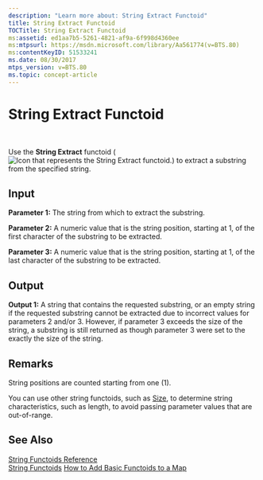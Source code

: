 ```yaml
---
description: "Learn more about: String Extract Functoid"
title: String Extract Functoid
TOCTitle: String Extract Functoid
ms:assetid: ed1aa7b5-5261-4821-af9a-6f998d4360ee
ms:mtpsurl: https://msdn.microsoft.com/library/Aa561774(v=BTS.80)
ms:contentKeyID: 51533241
ms.date: 08/30/2017
mtps_version: v=BTS.80
ms.topic: concept-article
---
```


# String Extract Functoid

 

Use the **String Extract** functoid ( ![Icon that represents the String Extract functoid.](images/Aa561774.05f857b9-4210-44aa-844b-e08b5aeef95b(BTS.80).jpeg)) to extract a substring from the specified string.

## Input

**Parameter 1:** The string from which to extract the substring.

**Parameter 2:** A numeric value that is the string position, starting at 1, of the first character of the substring to be extracted.

**Parameter 3:** A numeric value that is the string position, starting at 1, of the last character of the substring to be extracted.

## Output

**Output 1:** A string that contains the requested substring, or an empty string if the requested substring cannot be extracted due to incorrect values for parameters 2 and/or 3. However, if parameter 3 exceeds the size of the string, a substring is still returned as though parameter 3 were set to the exactly the size of the string.

## Remarks

String positions are counted starting from one (1).

You can use other string functoids, such as [Size](size-functoid.md), to determine string characteristics, such as length, to avoid passing parameter values that are out-of-range.

## See Also

[String Functoids Reference](string-functoids-reference.md)  
[String Functoids](https://msdn.microsoft.com/library/aa559399\(v=bts.80\))  
[How to Add Basic Functoids to a Map](https://msdn.microsoft.com/library/aa560635\(v=bts.80\))

